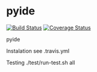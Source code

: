 # pyide

[![Build Status](https://travis-ci.org/akayunov/pyide.svg?branch=master)](https://travis-ci.org/akayunov/pyide)
[![Coverage Status](https://coveralls.io/repos/github/akayunov/pyide/badge.svg?branch=master)](https://coveralls.io/github/akayunov/pyide?branch=master)

pyide

Instalation
    see .travis.yml

Testing
 ./test/run-test.sh all